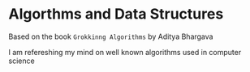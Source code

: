 # Algorthms and Data Structures
Based on the book <code>Grokkinng Algorithms</code> by Aditya Bhargava

I am refereshing my mind on well known algorithms used in computer science